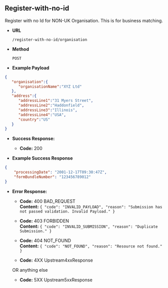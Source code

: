 Register-with-no-id
-----------------------
Register with no Id for NON-UK Organisation. This is for business matching.

* **URL**

  `/register-with-no-id/organisation`

* **Method**

  `POST`

* **Example Payload**

```json
{
   "organisation":{
      "organisationName":"XYZ Ltd"
   },
   "address":{
      "addressLine1":"31 Myers Street",
      "addressLine2":"Haddonfield",
      "addressLine3":"Illinois",
      "addressLine4":"USA",
      "country":"US"
   }
}

```

* **Success Response:**

  * **Code:** 200 <br />

* **Example Success Response**

```json
{
	"processingDate": "2001-12-17T09:30:47Z",
	"formBundleNumber": "123456789012"
}
```

* **Error Response:**

  * **Code:** 400 BAD_REQUEST <br />
    **Content:** `{
                     "code": "INVALID_PAYLOAD",
                     "reason": "Submission has not passed validation. Invalid Payload."
                  }`

  * **Code:** 403 FORBIDDEN <br />
    **Content:** `{
                              "code": "INVALID_SUBMISSION",
                              "reason": "Duplicate Submission."
                          }`
    
  * **Code:** 404 NOT_FOUND <br />
    **Content:** `{
                              "code": "NOT_FOUND",
                              "reason": "Resource not found."
                          }`
    
  * **Code:** 4XX Upstream4xxResponse <br />

  OR anything else

  * **Code:** 5XX Upstream5xxResponse <br />